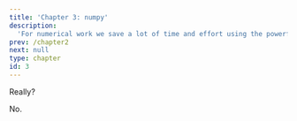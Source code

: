```yaml
---
title: 'Chapter 3: numpy'
description:
  'For numerical work we save a lot of time and effort using the powerful numpy package. We will rewrite and extend our quadrature examples using that.'
prev: /chapter2
next: null
type: chapter
id: 3
---
```


<exercise id="1" title="numpy" type="slides">

<slides source="chapter3_01_numpy">
</slides>

</exercise>

<exercise id="2" title="Testing">

Really?

<choice id="ch2_q2">

<opt text="No" correct="true">

No.

</opt>

</choice>

</exercise>
